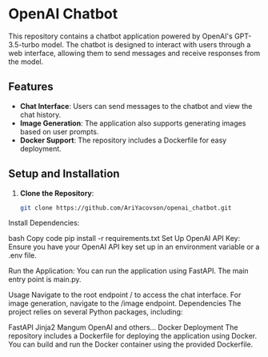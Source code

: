 # OpenAI Chatbot

This repository contains a chatbot application powered by OpenAI's GPT-3.5-turbo model. The chatbot is designed to interact with users through a web interface, allowing them to send messages and receive responses from the model.

## Features

- **Chat Interface**: Users can send messages to the chatbot and view the chat history.
- **Image Generation**: The application also supports generating images based on user prompts.
- **Docker Support**: The repository includes a Dockerfile for easy deployment.

## Setup and Installation

1. **Clone the Repository**:
   ```bash
   git clone https://github.com/AriYacovson/openai_chatbot.git
Install Dependencies:

bash
Copy code
pip install -r requirements.txt
Set Up OpenAI API Key:
Ensure you have your OpenAI API key set up in an environment variable or a .env file.

Run the Application:
You can run the application using FastAPI. The main entry point is main.py.

Usage
Navigate to the root endpoint / to access the chat interface.
For image generation, navigate to the /image endpoint.
Dependencies
The project relies on several Python packages, including:

FastAPI
Jinja2
Mangum
OpenAI
and others...
Docker Deployment
The repository includes a Dockerfile for deploying the application using Docker. You can build and run the Docker container using the provided Dockerfile.
